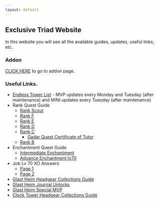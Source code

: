 ```yaml
---
layout: default
---
```

## Exclusive Triad Website

In this website you will see all the available guides, updates, useful links, etc.

### Addon
[CLICK HERE](addon-features) to go to addon page.

### Useful Links.
- [Endless Tower List](https://ro.zhaiwuyu.com/endlessTower/) - MVP updates every Monday and Tuesday (after maintenance) and MINI updates every Tuesday (after maintenance)
- Rank Quest Guide
  - [Rank Scout](https://klopez0017.github.io/assets/images/Quest/rank-scout.png)
  - [Rank F](https://klopez0017.github.io/assets/images/Quest/rank-f.png)
  - [Rank E](https://klopez0017.github.io/assets/images/Quest/rank-e.png)
  - [Rank D](https://klopez0017.github.io/assets/images/Quest/rank-d.png)
  - [Rank C](https://klopez0017.github.io/assets/images/Quest/rank-c1.png)
    - [Gadar Quest Certificate of Tutor](https://klopez0017.github.io/assets/images/Quest/rank-c2.png)
  - [Rank B](https://klopez0017.github.io/assets/images/Quest/rank-b.png)
- Enchantment Quest Guide
  - [Intermediate Enchantment](https://klopez0017.github.io/assets/images/Quest/enchant-1.png)
  - [Advance Enchantment lv70](https://klopez0017.github.io/assets/images/Quest/enchant-2.png)
- Job Lv 70 XO Answers
  - [Page 1](https://klopez0017.github.io/assets/images/Quest/job-70-1.png)
  - [Page 2](https://klopez0017.github.io/assets/images/Quest/job-70-2.png)
- [Glast Heim Headgear Collections Guide](https://klopez0017.github.io/assets/images/Quest/gh-hgears.png)
- [Glast Heim Journal Unlocks](https://klopez0017.github.io/assets/images/Quest/gh-collection.png)
- [Glast Heim Special MVP](https://klopez0017.github.io/assets/images/Quest/gh-smvp.png)
- [Clock Tower Headgear Collections Guide](https://klopez0017.github.io/assets/images/Quest/alde-hgears.png)


